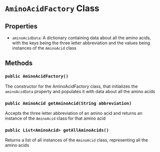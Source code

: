 # `AminoAcidFactory` Class

## Properties
- `aminoAcidData`: A dictionary containing data about all the amino acids, with the keys being the three letter abbreviation and the values being instances of the `AminoAcid` class

## Methods

### `public AminoAcidFactory()`
The constructor for the AminoAcidFactory class, that initializes the `aminoAcidData` property and populates it with data about all the amino acids

### `public AminoAcid getAminoAcid(String abbreviation)`
Accepts the three letter abbreviation of an amino acid and returns an instance of the `AminoAcid` class for that amino acid

### `public List<AminoAcid> getAllAminoAcids()`
Returns a list of all instances of the `AminoAcid` class, representing all the amino acids
